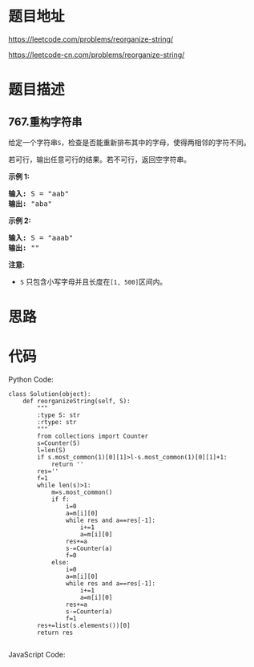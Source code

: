 # 题目地址
https://leetcode.com/problems/reorganize-string/

https://leetcode-cn.com/problems/reorganize-string/
# 题目描述
## 767.重构字符串
<p>给定一个字符串<code>S</code>，检查是否能重新排布其中的字母，使得两相邻的字符不同。</p>

<p>若可行，输出任意可行的结果。若不可行，返回空字符串。</p>

<p><strong>示例&nbsp;1:</strong></p>

<pre>
<strong>输入:</strong> S = &quot;aab&quot;
<strong>输出:</strong> &quot;aba&quot;
</pre>

<p><strong>示例 2:</strong></p>

<pre>
<strong>输入:</strong> S = &quot;aaab&quot;
<strong>输出:</strong> &quot;&quot;
</pre>

<p><strong>注意:</strong></p>

<ul>
	<li><code>S</code> 只包含小写字母并且长度在<code>[1, 500]</code>区间内。</li>
</ul>

# 思路

# 代码
Python Code:

```
class Solution(object):
    def reorganizeString(self, S):
        """
        :type S: str
        :rtype: str
        """
        from collections import Counter
        s=Counter(S)
        l=len(S)
        if s.most_common(1)[0][1]>l-s.most_common(1)[0][1]+1:
            return ''
        res=''
        f=1
        while len(s)>1:
            m=s.most_common()
            if f:
                i=0
                a=m[i][0]
                while res and a==res[-1]:
                    i+=1
                    a=m[i][0]
                res+=a
                s-=Counter(a)
                f=0
            else:
                i=0
                a=m[i][0]
                while res and a==res[-1]:
                    i+=1
                    a=m[i][0]
                res+=a
                s-=Counter(a)
                f=1
        res+=list(s.elements())[0]
        return res
        
```
JavaScript Code:

```

```

